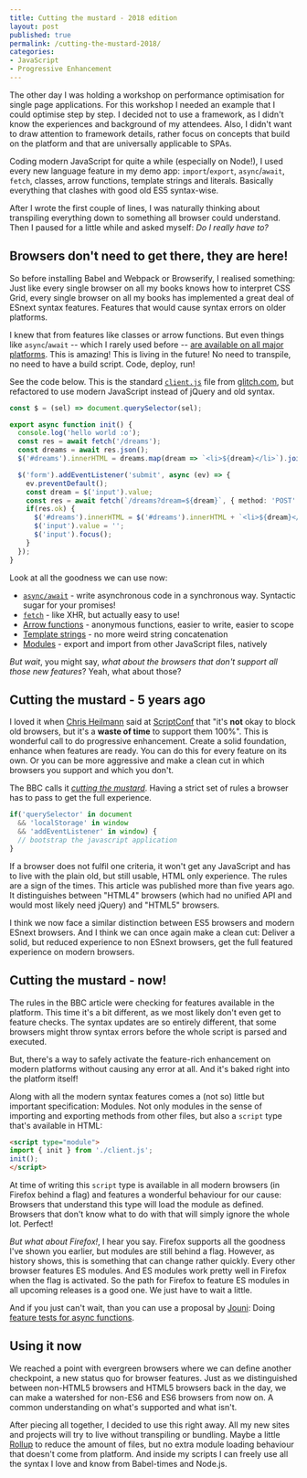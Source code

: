 ```yaml
---
title: Cutting the mustard - 2018 edition
layout: post
published: true
permalink: /cutting-the-mustard-2018/
categories:
- JavaScript
- Progressive Enhancement
---
```


The other day I was holding a workshop on performance optimisation for single page applications. For this workshop I needed an example that I could optimise step by step. I decided not to use a framework, as I didn't know the experiences and background of my attendees. Also, I didn't want to draw attention to framework details, rather focus on concepts that build on the platform and that are universally applicable to SPAs.

Coding modern JavaScript for quite a while (especially on Node!), I used every new language feature in my demo app: `import`/`export`, `async`/`await`, `fetch`, classes, arrow functions, template strings and literals. Basically everything that clashes with good old ES5 syntax-wise.

After I wrote the first couple of lines, I was naturally thinking about transpiling everything down to something all browser could understand. Then I paused for a little while and asked myself: *Do I really have to?*

## Browsers don't need to get there, they are here!

So before installing Babel and Webpack or Browserify, I realised something: Just like every single browser on all my books knows how to interpret CSS Grid, every single browser on all my books has implemented a great deal of ESnext syntax features. Features that would cause syntax errors on older platforms.

I knew that from features like classes or arrow functions. But even things like `async`/`await` -- which I rarely used before -- [are available on all major platforms](https://caniuse.com/#feat=async-functions). This is amazing! This is living in the future! No need to transpile, no need to have a build script. Code, deploy, run!

See the code below. This is the standard [`client.js`](https://glitch.com/edit/#!/es5-jquery-version?path=public/client.js:1:0) file from [glitch.com](https://glitch.com), but refactored to use modern JavaScript instead of jQuery and old syntax.

```typescript
const $ = (sel) => document.querySelector(sel);

export async function init() {
  console.log('hello world :o');
  const res = await fetch('/dreams');
  const dreams = await res.json();
  $('#dreams').innerHTML = dreams.map(dream => `<li>${dream}</li>`).join('');

  $('form').addEventListener('submit', async (ev) => {
    ev.preventDefault();
    const dream = $('input').value;
    const res = await fetch(`/dreams?dream=${dream}`, { method: 'POST' });
    if(res.ok) {
      $('#dreams').innerHTML = $('#dreams').innerHTML + `<li>${dream}</li>`;
      $('input').value = '';
      $('input').focus();
    }
  });
}
```

Look at all the goodness we can use now:
- [`async/await`](https://developer.mozilla.org/en-US/docs/Web/JavaScript/Reference/Operators/async_function) - write asynchronous code in a synchronous way. Syntactic sugar for your promises!
- [`fetch`](https://developer.mozilla.org/en-US/docs/Web/API/WindowOrWorkerGlobalScope/fetch) - like XHR, but actually easy to use!
- [Arrow functions](https://developer.mozilla.org/en-US/docs/Web/JavaScript/Reference/Functions/Arrow_functions) - anonymous functions, easier to write, easier to scope
- [Template strings](https://developer.mozilla.org/en-US/docs/Web/JavaScript/Reference/Template_literals) - no more weird string concatenation
- [Modules](https://developer.mozilla.org/en-US/docs/Web/JavaScript/Reference/Statements/export) - export and import from other JavaScript files, natively

*But wait*, you might say, *what about the browsers that don't support all those new features*? Yeah, what about those?

## Cutting the mustard - 5 years ago

I loved it when [Chris Heilmann](https://twitter.com/codepo8) said at [ScriptConf](https://scriptconf.org) that "it's **not** okay to block old browsers, but it's a **waste of time** to support them 100%". This is wonderful call to do progressive enhancement. Create a solid foundation, enhance when features are ready. You can do this for every feature on its own. Or you can be more aggressive and make a clean cut in which browsers you support and which you don't.

The BBC calls it *[cutting the mustard](http://responsivenews.co.uk/post/18948466399/cutting-the-mustard)*. Having a strict set of rules a browser has to pass to get the full experience.

```typescript
if('querySelector' in document
  && 'localStorage' in window
  && 'addEventListener' in window) {
  // bootstrap the javascript application
}
```
If a browser does not fulfil one criteria, it won't get any JavaScript and has to live with the plain old, but still usable, HTML only experience. The rules are a sign of the times. This article was published more than five years ago. It distinguishes between "HTML4" browsers (which had no unified API and would most likely need jQuery) and "HTML5" browsers.

I think we now face a similar distinction between ES5 browsers and modern ESnext browsers. And I think we can once again make a clean cut: Deliver a solid, but reduced experience to non ESnext browsers, get the full featured experience on modern browsers.

## Cutting the mustard - now!

The rules in the BBC article were checking for features available in the platform. This time it's a bit different, as we most likely don't even get to feature checks. The syntax updates are so entirely different, that some browsers might throw syntax errors before the whole script is parsed and executed.

But, there's a way to safely activate the feature-rich enhancement on modern platforms without causing any error at all. And it's baked right into the platform itself!

Along with all the modern syntax features comes a (not so) little but important specification: Modules. Not only modules in the sense of importing and exporting methods from other files, but also a `script` type that's available in HTML:

```html
<script type="module">
import { init } from './client.js';
init();
</script>
```

At time of writing this `script` type is available in all modern browsers (in Firefox behind a flag) and features a wonderful behaviour for our cause: Browsers that understand this type will load the module as defined. Browsers that don't know what to do with that will simply ignore the whole lot. Perfect!

*But what about Firefox!*, I hear you say.  Firefox supports all the goodness I've shown you earlier, but modules are still behind a flag. However, as history shows, this is something that can change rather quickly. Every other browser features ES modules. And ES modules work pretty well in Firefox when the flag is activated. So the path for Firefox to feature ES modules in all upcoming releases is a good one. We just have to wait a little.

And if you just can't wait, than you can use a proposal by [Jouni](https://twitter.com/jouni_kantola): Doing [feature tests for async functions](https://github.com/jouni-kantola/webpack-promote-modern-browsers/blob/master/ViewTemplates/modern-script-view-template.tmpl).

## Using it now

We reached a point with evergreen browsers where we can define another checkpoint, a new status quo for browser features. Just as we distinguished between non-HTML5 browsers and HTML5 browsers back in the day, we can make a watershed for non-ES6 and ES6 browsers from now on. A common understanding on what's supported and what isn't.

After piecing all together, I decided to use this right away. All my new sites and projects will try to live without transpiling or bundling. Maybe a little [Rollup](https://rollupjs.org) to reduce the amount of files, but no extra module loading behaviour that doesn't come from platform. And inside my scripts I can freely use all the syntax I love and know from Babel-times and Node.js.
